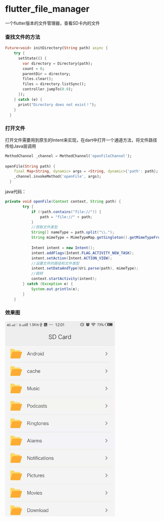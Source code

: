 # flutter_file_manager

一个flutter版本的文件管理器，查看SD卡内的文件

### 查找文件的方法
``` dart
Future<void> initDirectory(String path) async {
    try {
      setState(() {
        var directory = Directory(path);
        count = 0;
        parentDir = directory;
        files.clear();
        files = directory.listSync();
        controller.jumpTo(0.0);
      });
    } catch (e) {
      print("Directory does not exist！");
    }
  }
```

### 打开文件
打开文件需要用到原生的Intent来实现，在dart中打开一个通道方法，将文件路径传给Java层调用
``` dart
MethodChannel _channel = MethodChannel('openFileChannel');

openFile(String path) {
    final Map<String, dynamic> args = <String, dynamic>{'path': path};
    _channel.invokeMethod('openFile', args);
  }
```
java代码：
``` java
private void openFile(Context context, String path) {
        try {
            if (!path.contains("file://")) {
                path = "file://" + path;
            }
            //获取文件类型
            String[] nameType = path.split("\\.");
            String mimeType = MimeTypeMap.getSingleton().getMimeTypeFromExtension(nameType[1]);

            Intent intent = new Intent();
            intent.addFlags(Intent.FLAG_ACTIVITY_NEW_TASK);
            intent.setAction(Intent.ACTION_VIEW);
            //设置文件的路径和文件类型
            intent.setDataAndType(Uri.parse(path), mimeType);
            //跳转
            context.startActivity(intent);
        } catch (Exception e) {
            System.out.println(e);
        }
    }
```
### 效果图
<img src="assets/images/image.jpg" width="360" height="640"/>
